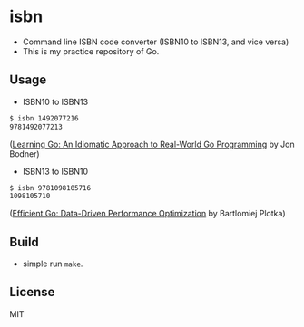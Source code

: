 # isbn
- Command line ISBN code converter (ISBN10 to ISBN13, and vice versa)
- This is my practice repository of Go.

## Usage

- ISBN10 to ISBN13

```bash
$ isbn 1492077216
9781492077213
```

([Learning Go: An Idiomatic Approach to Real-World Go Programming](https://www.amazon.com/dp/1492077216) by Jon Bodner)

- ISBN13 to ISBN10

```bash
$ isbn 9781098105716
1098105710
```

([Efficient Go: Data-Driven Performance Optimization](https://www.amazon.com/dp/1098105710) by Bartlomiej Plotka)

## Build

- simple run `make`.

## License

MIT